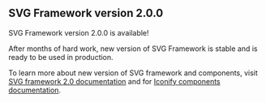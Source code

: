 ## SVG Framework version 2.0.0

SVG Framework version 2.0.0 is available!

After months of hard work, new version of SVG Framework is stable and is ready to be used in production.

To learn more about new version of SVG framework and components, visit [SVG framework 2.0 documentation](/docs/icon-components/svg-framework/index.md) and for [Iconify components documentation](/docs/icon-components/index.md).
